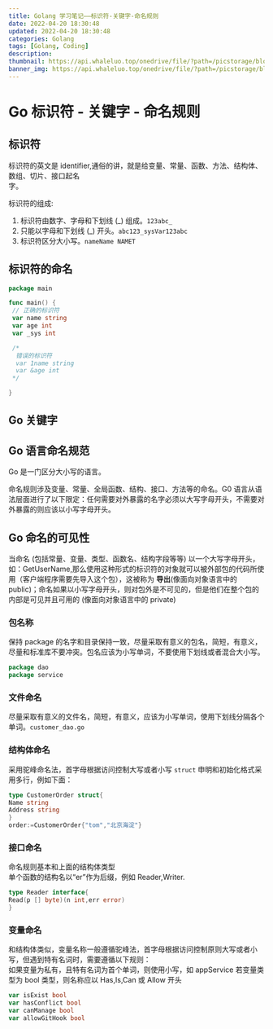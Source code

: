```yaml
---
title: Golang 学习笔记——标识符-关键字-命名规则
date: 2022-04-20 18:30:48
updated: 2022-04-20 18:30:48
categories: Golang
tags: [Golang, Coding]
description:
thumbnail: https://api.whaleluo.top/onedrive/file/?path=/picstorage/blog/Golang/icon_img.png&webp=true
banner_img: https://api.whaleluo.top/onedrive/file/?path=/picstorage/blog/Golang/icon_img.png&webp=true
---
```


# Go 标识符 - 关键字 - 命名规则

## 标识符

标识符的英文是 identifier,通俗的讲，就是给变量、常量、函数、方法、结构体、数组、切片、接口起名  
字。

标识符的组成:

1. 标识符由数字、字母和下划线 (_) 组成。`123abc_`
2. 只能以字母和下划线 (\_) 开头。`abc123_sysVar123abc`
3. 标识符区分大小写。`nameName NAMET`

## 标识符的命名

```go
package main

func main() {
 // 正确的标识符
 var name string
 var age int
 var _sys int

 /*
  错误的标识符
  var 1name string
  var &age int
 */

}
```

## Go 关键字

## Go 语言命名规范

Go 是一门区分大小写的语言。

命名规则涉及变量、常量、全局函数、结构、接口、方法等的命名。G0 语言从语法层面进行了以下限定：任何需要对外暴露的名字必须以大写字母开头，不需要对外暴露的则应该以小写字母开头。

## Go 命名的可见性

当命名 (包括常量、变量、类型、函数名、结构字段等等) 以一个大写字母开头，如：GetUserName,那么使用这种形式的标识符的对象就可以被外部包的代码所使用（客户端程序需要先导入这个包），这被称为 **导出**(像面向对象语言中的 public)；命名如果以小写字母开头，则对包外是不可见的，但是他们在整个包的内部是可见并且可用的 (像面向对象语言中的 private)

### 包名称

保持 package 的名字和目录保持一致，尽量采取有意义的包名，简短，有意义，尽量和标准库不要冲突。包名应该为小写单词，不要使用下划线或者混合大小写。

```go
package dao
package service
```

### 文件命名

尽量采取有意义的文件名，简短，有意义，应该为小写单词，使用下划线分隔各个单词。`customer_dao.go`

### 结构体命名

采用驼峰命名法，首字母根据访问控制大写或者小写 `struct` 申明和初始化格式采用多行，例如下面：

```go
type CustomerOrder struct{
Name string
Address string
}
order:=CustomerOrder{"tom","北京海淀"}
```

### 接口命名

命名规则基本和上面的结构体类型  
单个函数的结构名以“er”作为后缀，例如 Reader,Writer.

```go
type Reader interface{
Read(p [] byte)(n int,err error)
}
```

### 变量命名

和结构体类似，变量名称一般遵循驼峰法，首字母根据访问控制原则大写或者小写，但遇到特有名词时，需要遵循以下规则：  
如果变量为私有，且特有名词为首个单词，则使用小写，如 appService 若变量类型为 bool 类型，则名称应以 Has,Is,Can 或 Allow 开头

```go
var isExist bool
var hasConflict bool
var canManage bool
var allowGitHook bool
```
